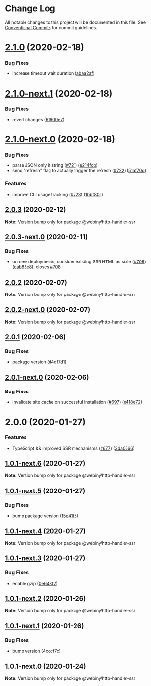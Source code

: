 # Change Log

All notable changes to this project will be documented in this file.
See [Conventional Commits](https://conventionalcommits.org) for commit guidelines.

# [2.1.0](https://github.com/webiny/webiny-js/compare/@webiny/http-handler-ssr@2.1.0-next.1...@webiny/http-handler-ssr@2.1.0) (2020-02-18)


### Bug Fixes

* increase timeout wait duration ([abaa2af](https://github.com/webiny/webiny-js/commit/abaa2af8ba5b316c9b049fc82f3d63335c3a234e))





# [2.1.0-next.1](https://github.com/webiny/webiny-js/compare/@webiny/http-handler-ssr@2.1.0-next.0...@webiny/http-handler-ssr@2.1.0-next.1) (2020-02-18)


### Bug Fixes

* revert changes ([6f600e7](https://github.com/webiny/webiny-js/commit/6f600e7a8568b14495b40122de8c9f486778d75c))





# [2.1.0-next.0](https://github.com/webiny/webiny-js/compare/@webiny/http-handler-ssr@2.0.3...@webiny/http-handler-ssr@2.1.0-next.0) (2020-02-18)


### Bug Fixes

* parse JSON only if string ([#721](https://github.com/webiny/webiny-js/issues/721)) ([e214fcb](https://github.com/webiny/webiny-js/commit/e214fcb06c347576418a4d774f71537400e461dd))
* send "refresh" flag to actually trigger the refresh ([#722](https://github.com/webiny/webiny-js/issues/722)) ([51af70d](https://github.com/webiny/webiny-js/commit/51af70d783c6b46ab0f633ecd551edee04c4bf60))


### Features

* improve CLI usage tracking ([#723](https://github.com/webiny/webiny-js/issues/723)) ([1bbf80a](https://github.com/webiny/webiny-js/commit/1bbf80aa9a6ad9be87d007162d7899ce85da7a2d))





## [2.0.3](https://github.com/webiny/webiny-js/compare/@webiny/http-handler-ssr@2.0.3-next.0...@webiny/http-handler-ssr@2.0.3) (2020-02-12)

**Note:** Version bump only for package @webiny/http-handler-ssr





## [2.0.3-next.0](https://github.com/webiny/webiny-js/compare/@webiny/http-handler-ssr@2.0.2...@webiny/http-handler-ssr@2.0.3-next.0) (2020-02-11)


### Bug Fixes

* on new deployments, consider existing SSR HTML as stale ([#709](https://github.com/webiny/webiny-js/issues/709)) ([cab83c8](https://github.com/webiny/webiny-js/commit/cab83c8e188f0f78ff1deab4a472f3d8dabb0aaf)), closes [#708](https://github.com/webiny/webiny-js/issues/708)





## [2.0.2](https://github.com/webiny/webiny-js/compare/@webiny/http-handler-ssr@2.0.2-next.0...@webiny/http-handler-ssr@2.0.2) (2020-02-07)

**Note:** Version bump only for package @webiny/http-handler-ssr





## [2.0.2-next.0](https://github.com/webiny/webiny-js/compare/@webiny/http-handler-ssr@2.0.1...@webiny/http-handler-ssr@2.0.2-next.0) (2020-02-07)

**Note:** Version bump only for package @webiny/http-handler-ssr





## [2.0.1](https://github.com/webiny/webiny-js/compare/@webiny/http-handler-ssr@2.0.1-next.0...@webiny/http-handler-ssr@2.0.1) (2020-02-06)


### Bug Fixes

* package version ([d4df7d1](https://github.com/webiny/webiny-js/commit/d4df7d1128701cfe388e91de0a023309e8fb6978))





## [2.0.1-next.0](https://github.com/webiny/webiny-js/compare/@webiny/http-handler-ssr@2.0.0...@webiny/http-handler-ssr@2.0.1-next.0) (2020-02-06)


### Bug Fixes

* invalidate site cache on successful installation ([#697](https://github.com/webiny/webiny-js/issues/697)) ([e418e72](https://github.com/webiny/webiny-js/commit/e418e727e71bddfee36ac31ab6a0a5312fed0db2))





# 2.0.0 (2020-01-27)


### Features

* TypeScript && improved SSR mechanisms ([#677](https://github.com/webiny/webiny-js/issues/677)) ([3da0566](https://github.com/webiny/webiny-js/commit/3da0566f29e1d46df0e7c357be0b42bdaa4c7d2b))





## [1.0.1-next.6](https://github.com/webiny/webiny-js/compare/@webiny/http-handler-ssr@1.0.1-next.5...@webiny/http-handler-ssr@1.0.1-next.6) (2020-01-27)

**Note:** Version bump only for package @webiny/http-handler-ssr





## [1.0.1-next.5](https://github.com/webiny/webiny-js/compare/@webiny/http-handler-ssr@1.0.1-next.4...@webiny/http-handler-ssr@1.0.1-next.5) (2020-01-27)


### Bug Fixes

* bump package version ([15e41f5](https://github.com/webiny/webiny-js/commit/15e41f5eb47bfc9b7e1113b861ed42b6802fd0b4))





## [1.0.1-next.4](https://github.com/webiny/webiny-js/compare/@webiny/http-handler-ssr@1.0.1-next.3...@webiny/http-handler-ssr@1.0.1-next.4) (2020-01-27)

**Note:** Version bump only for package @webiny/http-handler-ssr





## [1.0.1-next.3](https://github.com/webiny/webiny-js/compare/@webiny/http-handler-ssr@1.0.1-next.2...@webiny/http-handler-ssr@1.0.1-next.3) (2020-01-27)


### Bug Fixes

* enable gzip ([0e648f2](https://github.com/webiny/webiny-js/commit/0e648f27572603e956fc614eddda2b68cdf53e42))





## [1.0.1-next.2](https://github.com/webiny/webiny-js/compare/@webiny/http-handler-ssr@1.0.1-next.1...@webiny/http-handler-ssr@1.0.1-next.2) (2020-01-26)

**Note:** Version bump only for package @webiny/http-handler-ssr





## [1.0.1-next.1](https://github.com/webiny/webiny-js/compare/@webiny/http-handler-ssr@1.0.1-next.0...@webiny/http-handler-ssr@1.0.1-next.1) (2020-01-26)


### Bug Fixes

* bump version ([4cccf7c](https://github.com/webiny/webiny-js/commit/4cccf7cedf6b976ebd844307dbb44f174c9c8669))





## 1.0.1-next.0 (2020-01-24)

**Note:** Version bump only for package @webiny/http-handler-ssr
